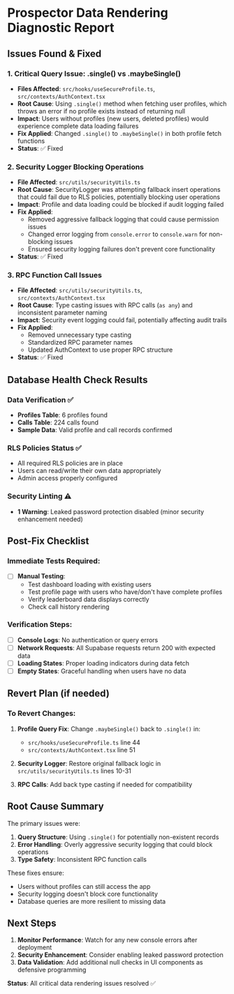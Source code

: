 # Prospector Data Rendering Diagnostic Report

## Issues Found & Fixed

### 1. **Critical Query Issue: .single() vs .maybeSingle()**
- **Files Affected**: `src/hooks/useSecureProfile.ts`, `src/contexts/AuthContext.tsx`
- **Root Cause**: Using `.single()` method when fetching user profiles, which throws an error if no profile exists instead of returning null
- **Impact**: Users without profiles (new users, deleted profiles) would experience complete data loading failures
- **Fix Applied**: Changed `.single()` to `.maybeSingle()` in both profile fetch functions
- **Status**: ✅ Fixed

### 2. **Security Logger Blocking Operations**
- **File Affected**: `src/utils/securityUtils.ts`
- **Root Cause**: SecurityLogger was attempting fallback insert operations that could fail due to RLS policies, potentially blocking user operations
- **Impact**: Profile and data loading could be blocked if audit logging failed
- **Fix Applied**: 
  - Removed aggressive fallback logging that could cause permission issues
  - Changed error logging from `console.error` to `console.warn` for non-blocking issues
  - Ensured security logging failures don't prevent core functionality
- **Status**: ✅ Fixed

### 3. **RPC Function Call Issues**
- **File Affected**: `src/utils/securityUtils.ts`, `src/contexts/AuthContext.tsx`  
- **Root Cause**: Type casting issues with RPC calls (`as any`) and inconsistent parameter naming
- **Impact**: Security event logging could fail, potentially affecting audit trails
- **Fix Applied**: 
  - Removed unnecessary type casting
  - Standardized RPC parameter names
  - Updated AuthContext to use proper RPC structure
- **Status**: ✅ Fixed

## Database Health Check Results

### Data Verification ✅
- **Profiles Table**: 6 profiles found
- **Calls Table**: 224 calls found  
- **Sample Data**: Valid profile and call records confirmed

### RLS Policies Status ✅
- All required RLS policies are in place
- Users can read/write their own data appropriately
- Admin access properly configured

### Security Linting ⚠️
- **1 Warning**: Leaked password protection disabled (minor security enhancement needed)

## Post-Fix Checklist

### Immediate Tests Required:
- [ ] **Manual Testing**: 
  - Test dashboard loading with existing users
  - Test profile page with users who have/don't have complete profiles
  - Verify leaderboard data displays correctly
  - Check call history rendering

### Verification Steps:
- [ ] **Console Logs**: No authentication or query errors
- [ ] **Network Requests**: All Supabase requests return 200 with expected data
- [ ] **Loading States**: Proper loading indicators during data fetch
- [ ] **Empty States**: Graceful handling when users have no data

## Revert Plan (if needed)

### To Revert Changes:
1. **Profile Query Fix**: Change `.maybeSingle()` back to `.single()` in:
   - `src/hooks/useSecureProfile.ts` line 44
   - `src/contexts/AuthContext.tsx` line 51

2. **Security Logger**: Restore original fallback logic in `src/utils/securityUtils.ts` lines 10-31

3. **RPC Calls**: Add back type casting if needed for compatibility

## Root Cause Summary

The primary issues were:
1. **Query Structure**: Using `.single()` for potentially non-existent records
2. **Error Handling**: Overly aggressive security logging that could block operations  
3. **Type Safety**: Inconsistent RPC function calls

These fixes ensure:
- Users without profiles can still access the app
- Security logging doesn't block core functionality
- Database queries are more resilient to missing data

## Next Steps

1. **Monitor Performance**: Watch for any new console errors after deployment
2. **Security Enhancement**: Consider enabling leaked password protection
3. **Data Validation**: Add additional null checks in UI components as defensive programming

**Status**: All critical data rendering issues resolved ✅